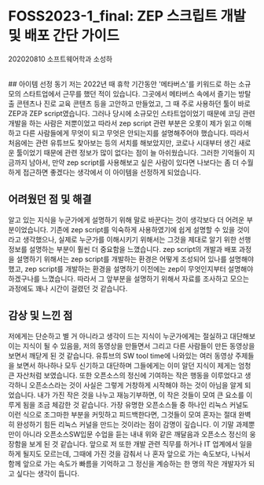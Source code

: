 # FOSS2023-1_final: ZEP 스크립트 개발 및 배포 간단 가이드

202020810 소프트웨어학과 소성하

<br>
## 아이템 선정 동기
저는 2022년 때 휴학 기간동안 '메타버스'를 키워드로 하는 소규모의 스타트업에서 근무를 했던 적이 있습니다. 그곳에서 메타버스 속에서 즐기는 방탈출 콘텐츠나 진로 교육 콘텐츠 등을 고안하고 만들었고, 그 때 주로 사용하던 툴이 바로 ZEP과 ZEP script였습니다. 그러나 당시에 소규모인 스타트업이었기 때문에 코딩 관련 개발을 하는 사람은 저뿐이었고 따라서 zep script 관련 부분은 오롯이 제가 읽고 이해하고 다른 사람들에게 무엇이 되고 무엇은 안되는지를 설명해주어야 했습니다. 따라서 처음에는 관련 유튜브도 찾아보는 등의 서치를 해보았지만, 코로나 시대부터 생긴 새로운 툴이었기 때문에 관련 정보가 많이 없다는 점이 늘 아쉬웠습니다. 그러한 기억들이 지금까지 남아서, 만약 zep script를 사용해보고 싶은 사람이 있다면 나보다는 좀 더 수월하게 접근하면 좋겠다는 생각에서 이 아이템을 선정하게 되었습니다. 

## 어려웠던 점 및 해결
알고 있는 지식을 누군가에게 설명하기 위해 말로 바꾼다는 것이 생각보다 더 어려운 부분이었습니다. 기존에 zep script를 익숙하게 사용하였기에 쉽게 설명할 수 있을 것이라고 생각했으나, 실제로 누군가를 이해시키기 위해서는 그것을 제대로 알기 위한 선행정보를 설명하는 부분이 훨씬 더 중요함을 느꼈습니다. zep script의 개발과 배포 과정을 설명하기 위해서는 zep script를 개발하는 환경은 어떻게 조성되어 있나를 설명해야 했고, zep script를 개발하는 환경을 설명하기 이전에는 zep이 무엇인지부터 설명해야 하겠구나를 느꼈습니다. 따라서 그 앞부분을 설명하기 위해서 자료를 조사하고 모으는 과정에도 꽤나 시간이 걸렸던 것 같습니다. 

## 감상 및 느낀 점
저에게는 단순하고 별 거 아니라고 생각이 드는 지식이 누군가에게는 절실하고 대단해보이는 지식이 될 수 있음을, 저의 동영상을 만들면서 그리고 다른 사람들이 만든 동영상을 보면서 깨닫게 된 것 같습니다. 유튜브의 SW tool time에 나와있는 여러 동영상 주제들을 보면서 하나하나 모두 신기하고 대단하며 그들에게는 이미 알던 지식이 제게는 엄청 큰 자산처럼 보였습니다. 
또한 오픈소스의 정신에 기여하는 작은 행동을 이루었다고 생각하니 오픈소스라는 것이 사실은 그렇게 거창하게 시작해야 하는 것이 아님을 알게 되었습니다. 내가 가진 작은 것을 나누고 재능기부하면, 이 작은 것들이 모여 큰 요소를 이루게 됨을 조금 체감한 것 같습니다. 가장 유명한 오픈소스들 중 하나인 리눅스 커널도 이런 식으로 조그마한 부분을 커밋하고 피드백한다면, 그것들이 모여 혼자는 절대 완벽히 완성하기 힘든 리눅스 커널을 만드는 것이라는 점이 감명이 깊습니다. 
이 기말 과제뿐만이 아니라 오픈소스SW입문 수업을 듣는 내내 위와 같은 깨달음과 오픈소스 정신의 웅장함을 보게 된 것 같습니다. 앞으로 저 또한 개발 관련 직무를 하거나 IT 업계에서 일을 하게 될지도 모르는데, 그때에 가진 것을 감춰서 나 혼자 앞으로 가는 속도보다, 나눠서 함께 앞으로 가는 속도가 빠름을 기억하고 그 정신을 계승하는 한 명의 작은 개발자가 되고 싶다는 생각이 듭니다. 
